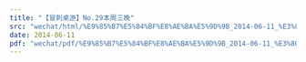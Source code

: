 ```yaml
---
title: "【冒刺桌游】No.29本周三晚"
src: "wechat/html/%E9%85%B7%E5%84%BF%E8%AE%BA%E5%9D%9B_2014-06-11_%E3%80%90%E5%86%92%E5%88%BA%E6%A1%8C%E6%B8%B8%E3%80%91No.29%E6%9C%AC%E5%91%A8%E4%B8%89%E6%99%9A.html"
date: 2014-06-11
pdf: "wechat/pdf/%E9%85%B7%E5%84%BF%E8%AE%BA%E5%9D%9B_2014-06-11_%E3%80%90%E5%86%92%E5%88%BA%E6%A1%8C%E6%B8%B8%E3%80%91No.29%E6%9C%AC%E5%91%A8%E4%B8%89%E6%99%9A.pdf"
---
```

